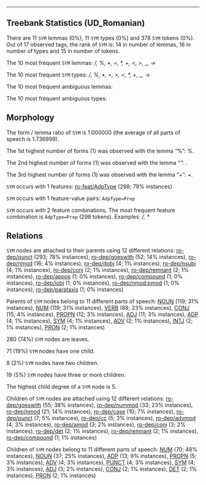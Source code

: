 

--------------------------------------------------------------------------------

## Treebank Statistics (UD_Romanian)

There are 11 `SYM` lemmas (0%), 11 `SYM` types (0%) and 378 `SYM` tokens (0%).
Out of 17 observed tags, the rank of `SYM` is: 14 in number of lemmas, 16 in number of types and 15 in number of tokens.

The 10 most frequent `SYM` lemmas: <em>/, %, •, =, *, +, <, >, _, →</em>

The 10 most frequent `SYM` types:  <em>/, %, •, =, &gt;, &lt;, *, +, _, →</em>

The 10 most frequent ambiguous lemmas: 

The 10 most frequent ambiguous types:  



## Morphology

The form / lemma ratio of `SYM` is 1.000000 (the average of all parts of speech is 1.736999).

The 1st highest number of forms (1) was observed with the lemma “%”: <em>%</em>.

The 2nd highest number of forms (1) was observed with the lemma “*”: <em>*</em>.

The 3rd highest number of forms (1) was observed with the lemma “+”: <em>+</em>.

`SYM` occurs with 1 features: [ro-feat/AdpType]() (298; 79% instances)

`SYM` occurs with 1 feature-value pairs: `AdpType=Prep`

`SYM` occurs with 2 feature combinations.
The most frequent feature combination is `AdpType=Prep` (298 tokens).
Examples: <em>/, *</em>


## Relations

`SYM` nodes are attached to their parents using 12 different relations: [ro-dep/punct]() (293; 78% instances), [ro-dep/goeswith]() (52; 14% instances), [ro-dep/nmod]() (16; 4% instances), [ro-dep/dobj]() (4; 1% instances), [ro-dep/nsubj]() (4; 1% instances), [ro-dep/conj]() (2; 1% instances), [ro-dep/remnant]() (2; 1% instances), [ro-dep/appos]() (1; 0% instances), [ro-dep/compound]() (1; 0% instances), [ro-dep/iobj]() (1; 0% instances), [ro-dep/nmod:pmod]() (1; 0% instances), [ro-dep/parataxis]() (1; 0% instances)

Parents of `SYM` nodes belong to 11 different parts of speech: [NOUN]() (119; 31% instances), [NUM]() (119; 31% instances), [VERB]() (88; 23% instances), [CONJ]() (15; 4% instances), [PROPN]() (12; 3% instances), [ADJ]() (11; 3% instances), [ADP]() (4; 1% instances), [SYM]() (4; 1% instances), [ADV]() (2; 1% instances), [INTJ]() (2; 1% instances), [PRON]() (2; 1% instances)

280 (74%) `SYM` nodes are leaves.

71 (19%) `SYM` nodes have one child.

8 (2%) `SYM` nodes have two children.

19 (5%) `SYM` nodes have three or more children.

The highest child degree of a `SYM` node is 5.

Children of `SYM` nodes are attached using 12 different relations: [ro-dep/goeswith]() (55; 38% instances), [ro-dep/nummod]() (33; 23% instances), [ro-dep/nmod]() (21; 14% instances), [ro-dep/case]() (10; 7% instances), [ro-dep/punct]() (7; 5% instances), [ro-dep/cc]() (5; 3% instances), [ro-dep/advmod]() (4; 3% instances), [ro-dep/amod]() (3; 2% instances), [ro-dep/conj]() (3; 2% instances), [ro-dep/det]() (2; 1% instances), [ro-dep/remnant]() (2; 1% instances), [ro-dep/compound]() (1; 1% instances)

Children of `SYM` nodes belong to 11 different parts of speech: [NUM]() (70; 48% instances), [NOUN]() (37; 25% instances), [ADP]() (13; 9% instances), [PROPN]() (5; 3% instances), [ADV]() (4; 3% instances), [PUNCT]() (4; 3% instances), [SYM]() (4; 3% instances), [ADJ]() (3; 2% instances), [CONJ]() (2; 1% instances), [DET]() (2; 1% instances), [PRON]() (2; 1% instances)


